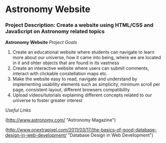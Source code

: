 # Astronomy Website

### Project Description: Create a website using HTML/CSS and JavaScript on Astronomy related topics 


**Astronomy Website**
*Project Goals*
  1. Create an educational website where students can navigate to learn more about our universe, how it came into being, where we
  are located in it and ohter objects that are found in its vastness
  2. Create an interactive website where users can submit comments, interact with clickable constellation maps etc. 
  3. Make the website easy to read, navigate and understand by implementing usability elements such as simplicity, minimum scroll 
  per page, consistent layout, different browsers compatibility 
  4. Upload videos/tutorials explaining different concepts related to our universe to foster greater interest 
  
  *Useful Links* 

  (http://www.astronomy.com/ "Astronomy Magazine")
  
  (http://www.onextrapixel.com/2011/03/17/the-basics-of-good-database-design-in-web-development/ "Database Design in Web Development")


